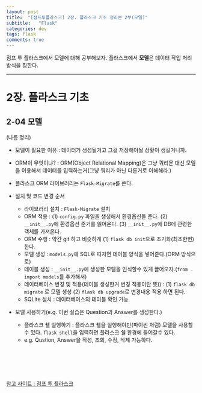 ```yaml
---
layout: post
title:  "[점프투플라스크] 2장. 플라스크 기초 정리본 2부(모델)"
subtitle:   "Flask"
categories: dev
tags: flask
comments: true
---
```


점프 투 플라스크에서 모델에 대해 공부해보자. 플라스크에서 **모델**은 데이터 작업 처리 방식을 칭한다.

---

# 2장. 플라스크 기초

## 2-04 모델


(나름 정리)  

- 모델이 필요한 이유 : 데이터가 생성될거고 그걸 저장해야될 상황이 생길거니까.


- ORM이 무엇이냐? : ORM(Object Relational Mapping)은 그냥 쿼리문 대신 모델을 이용해서 데이터를 입력하는거(그냥 쿼리가 아닌 다른거로 이해해라.)


- 플라스크 ORM 라이브러리는 `Flask-Migrate`를 쓴다.


- 설치 및 코드 변경 순서
    - 라이브러리 설치 : `Flask-Migrate` 설치
    - ORM 적용 : (1) `config.py` 파일을 생성해서 환경옵션들 준다. (2) `__init__.py`에 환경옵션 준거를 읽어온다. (3) `__init__.py`에 DB에 관련한 객체를 가져온다.
    - ORM 수행 : 약간 git 하고 비슷하게 (1) `flask db init`으로 초기화(최초한번)한다. 
    - 모델 생성 : `models.py`에 SQL로 따지면 테이블 양식을 넣어준다.(ORM 방식으로)
    - 테이블 생성 : `__init__.py`에 생성한 모델을 인식할수 있게 끌어오자.(`from . import models`를 추가해서)
    - 데이터베이스 변경 및 적용(테이블 생성한거 변경 적용이란 뜻)) : (1) `flask db migrate` 로 모델 생성 (2) `flask db upgrade`로 변경내용 적용 하면 된다.
    - SQLite 설치 : 데이터베이스의 테이블 확인 가능


- 모델 사용하기(e.g. 이번 실습은 Question과 Answer를 생성한다.)
    - 플라스크 쉘 실행하기 : 플라스크 쉘을 실행해야만(파이썬 처럼) 모델을 사용할수 있다. `flask shell`을 입력하면 플라스크 쉘 환경에 들어갈수 있다.
    - e.g. Qustion, Answer을 작성, 조회, 수정, 삭제 가능하다. 

<br>
<br>
<br>
<br>

[참고 사이트 : 점프 투 플라스크](https://wikidocs.net/81045)